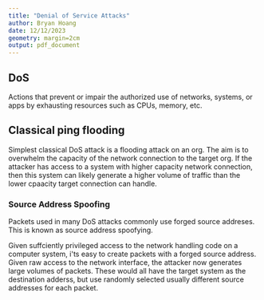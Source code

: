 ```yaml
---
title: "Denial of Service Attacks"
author: Bryan Hoang
date: 12/12/2023
geometry: margin=2cm
output: pdf_document
---
```

<!-- pandoc example.md -o example.pdf -->

## DoS

Actions that prevent or impair the authorized use of networks, systems, or apps by exhausting resources such as CPUs, memory, etc.

## Classical ping flooding

Simplest classical DoS attack is a flooding attack on an org. The aim is to overwhelm the capacity of the network connection to the target org. If the attacker has access to a system with higher capacity network connection, then this system can likely generate a higher volume of traffic than the lower cpaacity target connection can handle.

### Source Address Spoofing

Packets used in many DoS attacks commonly use forged source addreses. This is known as source address spoofying.

Given suffciently privileged access to the network handling code on a computer system, i'ts easy to create packets with a forged source address. Given raw access to the network interface, the attacker now generates large volumes of packets. These would all have the target system as the destination adderss, but use randomly selected usually different source addresses for each packet.